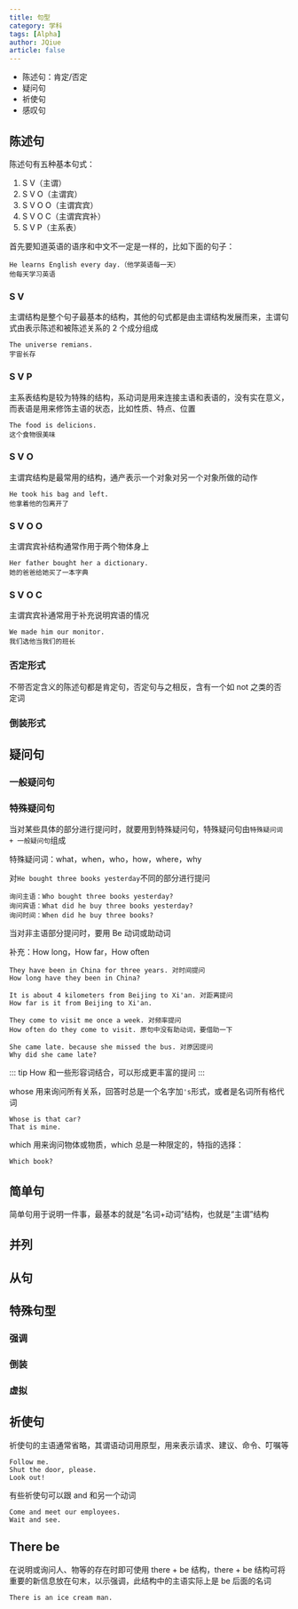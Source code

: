 ```yaml
---
title: 句型
category: 学科
tags: [Alpha]
author: JQiue
article: false
---
```



+ 陈述句：肯定/否定
+ 疑问句
+ 祈使句
+ 感叹句

## 陈述句

陈述句有五种基本句式：

1. S V（主谓）
2. S V O（主谓宾）
3. S V O O（主谓宾宾）
4. S V O C（主谓宾宾补）
5. S V P（主系表）

首先要知道英语的语序和中文不一定是一样的，比如下面的句子：

```
He learns English every day.（他学英语每一天）
他每天学习英语
```

### S V

主谓结构是整个句子最基本的结构，其他的句式都是由主谓结构发展而来，主谓句式由表示陈述和被陈述关系的 2 个成分组成

```
The universe remians.
宇宙长存
```

### S V P

主系表结构是较为特殊的结构，系动词是用来连接主语和表语的，没有实在意义，而表语是用来修饰主语的状态，比如性质、特点、位置

```
The food is delicions.
这个食物很美味
```

### S V O

主谓宾结构是最常用的结构，通产表示一个对象对另一个对象所做的动作

```
He took his bag and left.
他拿着他的包离开了
```

### S V O O

主谓宾宾补结构通常作用于两个物体身上

```
Her father bought her a dictionary.
她的爸爸给她买了一本字典
```

### S V O C

主谓宾宾补通常用于补充说明宾语的情况

```
We made him our monitor.
我们选他当我们的班长
```

### 否定形式

不带否定含义的陈述句都是肯定句，否定句与之相反，含有一个如 not 之类的否定词

### 倒装形式

## 疑问句

### 一般疑问句

### 特殊疑问句

当对某些具体的部分进行提问时，就要用到特殊疑问句，特殊疑问句由`特殊疑问词 + 一般疑问句`组成

特殊疑问词：what，when，who，how，where，why

对`He bought three books yesterday`不同的部分进行提问

```
询问主语：Who bought three books yesterday?
询问宾语：What did he buy three books yesterday?
询问时间：When did he buy three books?
```

当对非主语部分提问时，要用 Be 动词或助动词

补充：How long，How far，How often

```
They have been in China for three years. 对时间提问
How long have they been in China?

It is about 4 kilometers from Beijing to Xi'an. 对距离提问
How far is it from Beijing to Xi'an.

They come to visit me once a week. 对频率提问
How often do they come to visit. 原句中没有助动词，要借助一下

She came late. because she missed the bus. 对原因提问
Why did she came late?
```

::: tip
How 和一些形容词结合，可以形成更丰富的提问
:::

whose 用来询问所有关系，回答时总是一个名字加`'s`形式，或者是名词所有格代词

```
Whose is that car?
That is mine.
```

which 用来询问物体或物质，which 总是一种限定的，特指的选择：

```
Which book?
```

## 简单句

简单句用于说明一件事，最基本的就是“名词+动词”结构，也就是“主谓”结构

## 并列

## 从句

## 特殊句型

### 强调

### 倒装

### 虚拟

## 祈使句

祈使句的主语通常省略，其谓语动词用原型，用来表示请求、建议、命令、叮嘱等

```
Follow me.
Shut the door, please.
Look out!
```

有些祈使句可以跟 and 和另一个动词

```
Come and meet our employees.
Wait and see.
```

## There be

在说明或询问人、物等的存在时即可使用 there + be 结构，there + be 结构可将重要的新信息放在句末，以示强调，此结构中的主语实际上是 be 后面的名词

```
There is an ice cream man.
```
